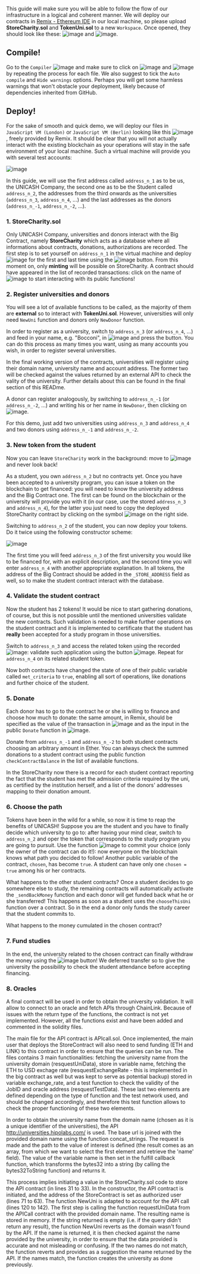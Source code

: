 This guide will make sure you will be able to follow the flow of our infrastructure in a logical and coherent manner. 
We will deploy our contracts in [Remix - Ethereum IDE](https://remix.ethereum.org/) in our local machine, so please upload **StoreCharity.sol** and **TokenUni.sol** to a new `Workspace`. Once opened, they should look like these: ![image](https://user-images.githubusercontent.com/51834820/146237169-822869b0-ca2f-40d6-9b02-058747007cf5.png)
 and ![image](https://user-images.githubusercontent.com/51834820/146237192-d2ec9c4f-0021-4001-9482-e084b6316951.png).
 
## Compile!
Go to the `Compiler` ![image](https://user-images.githubusercontent.com/51834820/146237629-3381035c-ea01-428a-8e3f-806db2a6974c.png) and make sure to click on ![image](https://user-images.githubusercontent.com/51834820/146237767-e73a8046-ce10-4d5f-ad74-19698fa01fb3.png)
 and ![image](https://user-images.githubusercontent.com/51834820/146237794-79aae94f-c52f-45a0-b249-8f095d0b7f36.png) by repeating the process for each file. We also suggest to tick the `Auto compile` and `Hide warnings` options. Perhaps you will get some harmless warnings that won't obstacle your deployment, likely because of dependencies inherited from GitHub.

## Deploy!
For the sake of smooth and quick demo, we will deploy our files in `JavaScript VM (London)` or `JavaScript VM (Berlin)` looking like this ![image](https://user-images.githubusercontent.com/51834820/146239980-5f4d82dc-5a23-408a-a4f2-39b2f0ca0921.png), freely provided by Remix. It should be clear that you will not actually interact with the existing blockchain as your operations will stay in the safe environment of your local machine.
Such a virtual machine will provide you with several test accounts:    

![image](https://user-images.githubusercontent.com/51834820/146240132-e23f0fa5-8f39-4496-928b-1d2b3de2c1e0.png)

In this guide, we will use the first address called `address_n_1` as to be us, the UNICASH Company, the second one as to be the Student called `address_n_2`, the addresses from the third onwards as the universities (`address_n_3`, `address_n_4`, ...) and the last addresses as the donors (`address_n_-1`, `address_n_-2`, ...).


### 1. StoreCharity.sol
Only UNICASH Company, universities and donors interact with the Big Contract, namely **StoreCharity** which acts as a database where all informations about contracts, donations, authorizations are recorded. The first step is to set yourself on `address_n_1` in the virtual machine and deploy ![image](https://user-images.githubusercontent.com/51834820/146244176-23e795c3-eaf9-4f59-9f92-ac1f981769a4.png) for the first and last time using the ![image](https://user-images.githubusercontent.com/51834820/146241947-011c437e-63ac-4e99-9c59-0c395825077f.png) button. From this moment on, only **minting** will be possible on StoreCharity. A contract should have appeared in the list of recorded transactions: click on the name of ![image](https://user-images.githubusercontent.com/51834820/146242320-3d1777af-9fc0-449e-a887-12ef23d9b0ae.png) to start interacting with its public functions!


### 2. Register universities and donors
You will see a lot of available functions to be called, as the majority of them are **external** so to interact with **TokenUni.sol**. However, universities will only need `NewUni` function and donors only `NewDonor` function. 

In order to register as a university, switch to `address_n_3` (or `address_n_4`, ...) and feed in your name, e.g. "Bocconi", in ![image](https://user-images.githubusercontent.com/51834820/146243190-89cb9a8b-1e9d-47b4-bbbe-6e907f3b737d.png) and press the button. You can do this process as many times you want, using as many accounts you wish, in order to register several universities.

In the final working version of the contracts, universities will register using their domain name, university name and account address. The former two will be checked against the values returned by an external API to check the vality of the university. Further details about this can be found in the final section of this READme.

A donor can register analogously, by switching to `address_n_-1` (or `address_n_-2`, ...) and writing his or her name in `NewDonor`, then clicking on ![image](https://user-images.githubusercontent.com/51834820/146243717-e5b29625-b7d6-4172-8288-75cdc31229e8.png).

For this demo, just add two universities using `address_n_3` and `address_n_4` and two donors using `address_n_-1` and `address_n_-2`.


### 3. New token from the student
Now you can leave `StoreCharity` work in the background: move to ![image](https://user-images.githubusercontent.com/51834820/146244451-2f069d9e-4038-497b-9125-4f07a1445317.png) and never look back!

As a student, you own `address_n_2` but no contracts yet. Once you have been accepted to a university program, you can issue a token on the blockchain to get financed: you will need to know the university address and the Big Contract one. The first can be found on the blockchain or the university will provide you with it (in our case, use the stored `address_n_3` and `address_n_4`), for the latter you just need to copy the deployed StoreCharity contract by clicking on the symbol ![image](https://user-images.githubusercontent.com/51834820/146278542-74bd606f-b0e2-4bd3-9455-e65dc574ac25.png) on the right side.

Switching to `address_n_2` of the student, you can now deploy your tokens. Do it twice using the following constructor scheme:

![image](https://user-images.githubusercontent.com/51834820/146279062-888901db-e7eb-479e-b5ae-fd88a6fa01a7.png)

The first time you will feed `address_n_3` of the first university you would like to be financed for, with an explicit description, and the second time you will enter `address_n_4` with another appropriate explanation. In all tokens, the address of the Big Contract should be added  in the `_STORE_ADDRESS` field as well, so to make the student contract interact with the database.


### 4. Validate the student contract
Now the student has 2 tokens! It would be nice to start gathering donations, of course, but this is not possible until the mentioned universities validate the new contracts. Such validation is needed to make further operations on the student contract and it is implemented to certificate that the student has **really** been accepted for a study program in those universities. 

Switch to `address_n_3` and access the related token using the recorded ![image](https://user-images.githubusercontent.com/51834820/146279882-3f2a61d5-dcc4-4361-aee2-d97e6ae370d2.png): validate such application using the button ![image](https://user-images.githubusercontent.com/51834820/146279913-cdd70e8b-0612-46ec-9d63-612ad61ab474.png). Repeat for `address_n_4` on its related student token.

Now both contracts have changed the state of one of their public variable called `met_criteria` to `true`, enabling all sort of operations, like donations and further choice of the student.


### 5. Donate
Each donor has to go to the contract he or she is willing to finance and choose how much to donate: the same amount, in Remix, should be specified as the value of the transaction in ![image](https://user-images.githubusercontent.com/51834820/146280498-dc9bee52-e7de-4913-a6bc-1966a7278098.png) and as the input in the public `Donate` function in ![image](https://user-images.githubusercontent.com/51834820/146280613-8a8a4712-6656-4b21-822e-871e8db5eb25.png). 

Donate from `address_n_-1` and `address_n_-2` to both student contracts choosing an arbitrary amount in Ether. You can always check the summed donations to a student contract using the public function `checkContractBalance` in the list of available functions.

In the StoreCharity now there is a record for each student contract reporting the fact that the student has met the admission criteria required by the uni, as certified by the institution herself, and a list of the donors' addresses mapping to their donation amount. 


### 6. Choose the path
Tokens have been in the wild for a while, so now it is time to reap the benefits of UNICASH! Suppose you are the student and you have to finally decide which university to go to: after having your mind clear, switch to `address_n_2` and oper the token that corresponds to the study program you are going to pursuit. Use the function ![image](https://user-images.githubusercontent.com/51834820/146281778-e386ee15-f85a-4bfe-92e8-c3aa0e390aea.png) to commit your choice (only the owner of the contract can do it!): now everyone on the blockchain knows what path you decided to follow! Another public variable of the contract, `chosen`, has become `true`. A student can have only one `chosen = true` among his or her contracts.

What happens to the other student contracts? Once a student decides to go somewhere else to study, the remaining contracts will automatically activate the `_sendBackMoney` function and each donor will get funded back what he or she transferred! This happens as soon as a student uses the `chooseThisUni` function over a contract. So in the end a donor only funds the study career that the student commits to.

What happens to the money cumulated in the chosen contract?


### 7. Fund studies
In the end, the university related to the chosen contract can finally withdraw the money using the ![image](https://user-images.githubusercontent.com/51834820/146282785-f3c2e322-9b92-4170-bf59-859f949c741f.png) button! We deferred transfer so to give the university the possibility to check the student attendance before accepting financing.

### 8. Oracles
A final contract will be used in order to obtain the university validation. It will allow to connect to an oracle and fetch APIs through ChainLink. Because of issues with the return type of the functions, the contract is not yet implemented. However, all the functions exist and have been added and commented in the solidity files. 

The main file for the API contract is APIcall.sol. Once implemented, the main user that deploys the StoreContract will also need to send funding (ETH and LINK) to this contract in order to ensure that the queries can be run.
The files contains 3 main functionalities: fetching the university name from the university domain (resquestUniData), store in variable name, fetching the ETH to USD exchage rate (resquestExchangeRate - this is implemented in the big contract as well but was kept to serve as potential backup) stored in variable exchange_rate, and a test function to check the validity of the JobID and oracle address (resquestTestData). These last two elements are defined depending on the type of function and the test network used, and should be changed accordingly, and therefore this test function allows to check the proper functioning of these two elements. 

In order to obtain the university name from the domain name (chosen as it is a unique identifier of the universities), the API http://universities.hipolabs.com/ is used. The base url is joined with the provided domain name using the function concat_strings. The request is made and the path to the value of interest is defined (the result comes as an array, from which we want to select the first element and retrieve the 'name' field). The value of the variable name is then set in the fulfill callback function, which transforms the bytes32 into a string (by calling the bytes32ToString function) and returns it.

This process implies initiating a value in the StoreCharity.sol code to store the API contract (in lines 31 to 33). In the constructor, the API contract is initiated, and the address of the StoreContract is set as authorized user (lines 71 to 63). The function NewUni is adapted to account for the API call (lines 120 to 142). The first step is calling the function requestUniData from the APICall contract with the provided domain name. The resulting name is stored in memory. If the string returned is empty (i.e. if the query didn't return any result), the function NewUni reverts as the domain wasn't found by the API. If the name is returned, it is then checked against the name provided by the university, in order to ensure that the data provided is accurate and not misleading or confusing. If the two names do not match, the function reverts and provides as a suggestion the name returned by the API. If the names match, the function creates the university as done previously.
